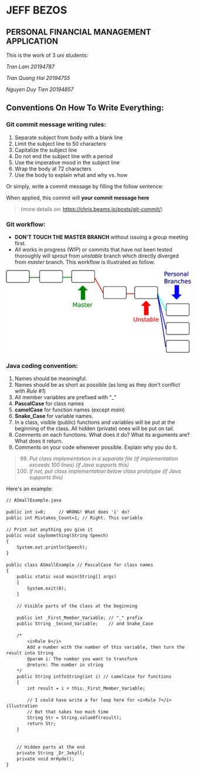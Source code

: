 # JEFF BEZOS

## PERSONAL FINANCIAL MANAGEMENT APPLICATION

This is the work of 3 uni students:

<i>Tran Lam 20194787</i>

<i>Tran Quang Hai 20194755</i>

<i>Nguyen Duy Tien 20194857</i>


## Conventions On How To Write Everything:

### Git commit message writing rules:

1. Separate subject from body with a blank line
2. Limit the subject line to 50 characters
3. Capitalize the subject line
4. Do not end the subject line with a period
5. Use the imperative mood in the subject line
6. Wrap the body at 72 characters
7. Use the body to explain what and why vs. how

Or simply, write a commit message by filling the follow sentence:

When applied, this commit will <b>your commit message here</b>

> (more details on: https://chris.beams.io/posts/git-commit/)

### Git workflow:
* <b> DON'T TOUCH THE MASTER BRANCH </b> without issuing a group meeting first.	
* All works in progress (WIP) or commits that have not been tested thoroughly 
	will sprout from <i>unstable</i> branch which directly diverged from <i>master</i> branch.
This workflow is illustrated as follow: 

![Git Workflow](GitWorkflow.png)

### Java coding convention:
1. Names should be meaningful.
2. Names should be as short as possible (as long as they don't conflict with <i>Rule #1</i>)
3. All member variables are prefixed with "\_"
4. <b>PascalCase</b> for class names
5. <b>camelCase</b> for function names (except <i>main</i>)
6. <b>Snake\_Case</b> for variable names.
7. In a class, visible (public) functions and variables will be put at the beginning of the class. All hidden (private) ones will be put on tail.
8. Comments on each functions. What does it do? What its arguments are? What does it return.
9. Comments on your code whenever possible. Explain why you do it.

> 99. <i>Put class implementation in a separate file (if implementation exceeds 100 lines) (if Java supports this)  </i>
> 100. <i>If not, put class implementation below class prototype (if Java supports this) </i>

Here's an example:
	
	// ASmallExample.java
	
	public int i=0;		// WRONG! What does 'i' do?
	public int Mistakes_Count=1; // Right. This variable

	// Print out anything you give it 
	public void saySomething(String Speech)
	{
		System.out.println(Speech);	
	}

	public class ASmallExample // PascalCase for class names
	{
		public static void main(String[] args)
		{
			System.exit(0);
		}

		// Visible parts of the class at the beginning

		public int _First_Member_Variable; // "_" prefix 
		public String _Second_Variable;	   // and Snake_Case 

		/*
			<i>Rule 6</i>
			Add a number with the number of this variable, then turn the result into String	
			@param i: The number you want to transform
			@return: The number in string
		*/
		public String intToString(int i) // camelCase for functions
		{
			int result = i + this._First_Member_Variable;
			
			// I could have write a for loop here for <i>Rule 7</i> illustration
			// But that takes too much time
			String Str = String.valueOf(result);
			return Str;
		}

	
		// Hidden parts at the end
		private String _Dr_Jekyll;
		private void mrHyde();
	}
